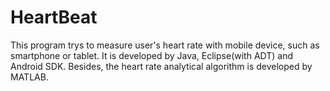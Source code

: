 # HeartBeat
This program trys to measure user's heart rate with mobile device, such as smartphone or tablet.
It is developed by Java, Eclipse(with ADT) and Android SDK. Besides, the heart rate analytical algorithm is developed by MATLAB.
